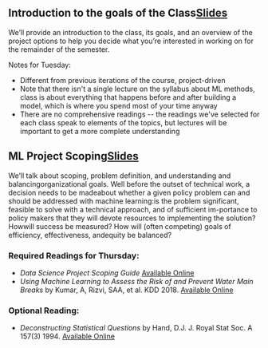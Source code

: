 ## Introduction to the goals of the Class[Slides](Class1-Overview.pptx)
We’ll  provide  an  introduction  to  the  class,  its  goals,  and  an  overview  of  the project options to help you decide what you’re interested in working on for the remainder of the semester.

Notes for Tuesday:
- Different from previous iterations of the course, project-driven
- Note that there isn't a single lecture on the syllabus about ML methods, class is about everything that happens before and after building a model, which is where you spend most of your time anyway
- There are no comprehensive readings -- the readings we've selected for each class speak to elements of the topics, but lectures will be important to get a more complete understanding

## ML Project Scoping[Slides](lecture2-scoping.pptx)

We’ll talk about scoping, problem definition, and understanding and balancingorganizational goals.  Well before the outset of technical work, a decision needs to be madeabout whether a given policy problem can and should be addressed with machine learning:is the problem significant, feasible to solve with a technical approach, and of sufficient im-portance to policy makers that they will devote resources to implementing the solution? Howwill success be measured? How will (often competing) goals of efficiency, effectiveness, andequity be balanced?


### Required Readings for Thursday:
- *Data Science Project Scoping Guide* [Available Online](http://www.datasciencepublicpolicy.org/home/resources/data-science-project-scoping-guide/)
- *Using Machine Learning to Assess the Risk of and Prevent Water Main Breaks* by Kumar, A, Rizvi, SAA, et al. KDD 2018. [Available Online](https://dl.acm.org/citation.cfm?id=3219835)

### Optional Reading:
- *Deconstructing Statistical Questions* by Hand, D.J. J. Royal Stat Soc. A 157(3) 1994. [Available Online](http://stat688.bio5.org/sites/default/files/fall2014/hand-deconstructin.pdf)
